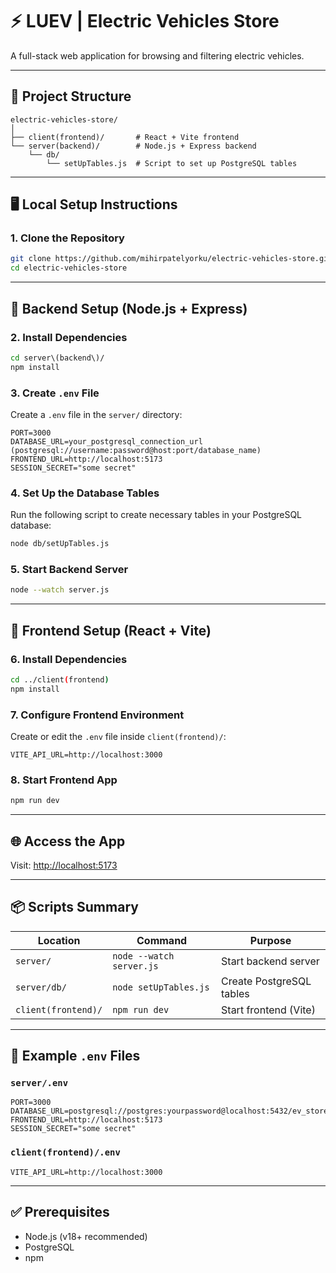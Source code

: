 
# ⚡ LUEV | Electric Vehicles Store

A full-stack web application for browsing and filtering electric vehicles.

---

## 🧱 Project Structure

```
electric-vehicles-store/
│
├── client(frontend)/       # React + Vite frontend
└── server(backend)/        # Node.js + Express backend
    └── db/
        └── setUpTables.js  # Script to set up PostgreSQL tables
```

---

## 🖥️ Local Setup Instructions

### 1. Clone the Repository

```bash
git clone https://github.com/mihirpatelyorku/electric-vehicles-store.git
cd electric-vehicles-store
```

---

## 🔧 Backend Setup (Node.js + Express)



### 2. Install Dependencies

```bash
cd server\(backend\)/
npm install
```

### 3. Create `.env` File

Create a `.env` file in the `server/` directory:

```env
PORT=3000
DATABASE_URL=your_postgresql_connection_url (postgresql://username:password@host:port/database_name)
FRONTEND_URL=http://localhost:5173
SESSION_SECRET="some secret"
```


### 4. Set Up the Database Tables

Run the following script to create necessary tables in your PostgreSQL database:

```bash
node db/setUpTables.js
```


### 5. Start Backend Server

```bash
node --watch server.js
```


---

## 🎨 Frontend Setup (React + Vite)

### 6. Install Dependencies

```bash
cd ../client(frontend)
npm install
```

### 7. Configure Frontend Environment

Create or edit the `.env` file inside `client(frontend)/`:

```env
VITE_API_URL=http://localhost:3000
```

### 8. Start Frontend App

```bash
npm run dev
```

---

## 🌐 Access the App

Visit: [http://localhost:5173](http://localhost:5173)

---

## 📦 Scripts Summary

| Location             | Command                   | Purpose                     |
|----------------------|---------------------------|------------------------------|
| `server/`            | `node --watch server.js`             | Start backend server         |
| `server/db/`         | `node setUpTables.js`     | Create PostgreSQL tables     |
| `client(frontend)/`  | `npm run dev`             | Start frontend (Vite)        |

---

## 📁 Example `.env` Files

### `server/.env`

```env
PORT=3000
DATABASE_URL=postgresql://postgres:yourpassword@localhost:5432/ev_store
FRONTEND_URL=http://localhost:5173
SESSION_SECRET="some secret"
```

### `client(frontend)/.env`

```env
VITE_API_URL=http://localhost:3000
```

---

## ✅ Prerequisites

- Node.js (v18+ recommended)
- PostgreSQL
- npm
